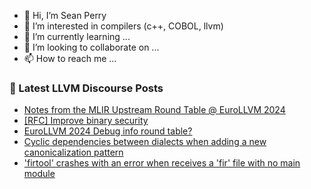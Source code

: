 - 👋 Hi, I’m Sean Perry
- 👀 I’m interested in compilers (c++, COBOL, llvm)
- 🌱 I’m currently learning ...
- 💞️ I’m looking to collaborate on ...
- 📫 How to reach me ...

<!---
s66perry/s66perry is a ✨ special ✨ repository because its `README.md` (this file) appears on your GitHub profile.
You can click the Preview link to take a look at your changes.
--->
### 📕 Latest LLVM Discourse Posts

<!-- DISCOURSE-LLVM:START -->
- [Notes from the MLIR Upstream Round Table @ EuroLLVM 2024](https://discourse.llvm.org/t/notes-from-the-mlir-upstream-round-table-eurollvm-2024/78374#post_5)
- [[RFC] Improve binary security](https://discourse.llvm.org/t/rfc-improve-binary-security/78121?page=3#post_51)
- [EuroLLVM 2024 Debug info round table?](https://discourse.llvm.org/t/eurollvm-2024-debug-info-round-table/78014#post_9)
- [Cyclic dependencies between dialects when adding a new canonicalization pattern](https://discourse.llvm.org/t/cyclic-dependencies-between-dialects-when-adding-a-new-canonicalization-pattern/78061#post_5)
- [&#39;firtool&#39; crashes with an error when receives a &#39;fir&#39; file with no main module](https://discourse.llvm.org/t/firtool-crashes-with-an-error-when-receives-a-fir-file-with-no-main-module/78386#post_1)
<!-- DISCOURSE-LLVM:END -->
